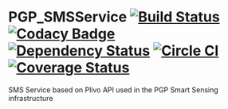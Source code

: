 PGP_SMSService [![Build Status](https://travis-ci.org/PGPSmartSensing/SMS_Service.svg?branch=master)](https://travis-ci.org/PGPSmartSensing/SMS_Service) [![Codacy Badge](https://www.codacy.com/project/badge/e74114d8e64f45c98b7c826497731b26)](https://www.codacy.com/public/sat/SMS_Service) [![Dependency Status](https://david-dm.org/PGPSmartSensing/SMS_Service.svg)](https://david-dm.org/PGPSmartSensing/SMS_Service) [![Circle CI](https://circleci.com/gh/PGPSmartSensing/SMS_Service.svg?style=svg)](https://circleci.com/gh/PGPSmartSensing/SMS_Service) [![Coverage Status](https://coveralls.io/repos/PGPSmartSensing/SMS_Service/badge.svg)](https://coveralls.io/r/PGPSmartSensing/SMS_Service)
=========

SMS Service based on Plivo API used in the PGP Smart Sensing infrastructure
